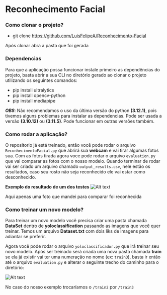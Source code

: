 # Reconhecimento Facial

### Como clonar o projeto?

- git clone https://github.com/LuisFelipeA/Reconhecimento-Facial

Após clonar abra a pasta que foi gerada

### Dependencias
Para que a aplicação possa funcionar instale primeiro as dependências do projeto, basta abrir a sua CLI no diretório gerado ao clonar o projeto utilizando os seguintes comandos:

- pip install ultralytics
- pip install opencv-python
- pip install mediapipe

***OBS***: Não recomendamos o uso da última versão do python **(3.12.1)**, pois tivemos alguns problemas para instalar as dependencias. Pode ser usada a versão **(3.10.12)** ou **(3.11.5)**. Pode funcionar em outras versões também.

### Como rodar a aplicação?

O repositorio já está treinado, então você pode rodar o arquivo `ReconhecimentoFacial.py` que abrirá sua **webcam** e vai tirar algumas fotos sua. Com as fotos tirada agora voce pode rodar o arquivo `evaluation.py` que vai comparar as fotos com o nosso modelo. Quando terminar de rodar vai ser criado um arquivo chamado `output_results.csv`, nele estão os resultados, caso seu rosto não seja reconhecido ele vai estar como desconhecido.

**Exemplo do resultado de um dos testes**
![Alt text](../Reconhecimento-Facial/doc/img_readme1.jpeg)

Aqui apenas uma foto que mandei para comparar foi reconhecida

### Como treinar um novo modelo?

Para treinar um novo modelo você precisa criar uma pasta chamada **DataSet** dentro de **yoloclassification** passando as imagens que você quer treinar. Temos um arquivo **Dataset.txt** com dois liks de imagens para adiantar se preferir.

Agora você pode rodar  o arquivo `yoloclassificador.py` que irá treinar seu novo modelo. Após ser treinado será criada uma nova pasta chamada **train** se ela já existir vai ter uma numeração no nome (ex: `train3`), basta ir então até o arquivo `evaluation.py` e alterar o seguinte trecho do caminho para o diretório: 

![Alt text](../Reconhecimento-Facial/doc/img_readme2.jpeg)

No caso do nosso exemplo trocaríamos o `/train2` por `/train3`